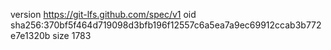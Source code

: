 version https://git-lfs.github.com/spec/v1
oid sha256:370bf5f464d719098d3bfb196f12557c6a5ea7a9ec69912ccab3b772e7e1320b
size 1783
